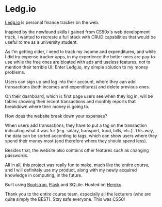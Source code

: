 # Ledg.io
[Ledg.io](https://ledgio.herokuapp.com/login) is personal finance tracker on the web.


Inspired by the newfound skills I gained from CS50x's web development track, I wanted to recreate a full stack with CRUD capabilities that would be useful to me as 
a university student.


As I'm getting older, I need to track my income and expenditures, and while I did try expense tracker apps, in my experience the better ones are pay-to-use while the free ones are bloated with ads and useless features, not to mention their terrible UI. Enter Ledg.io, my simple solution to my money problems.


Users can sign up and log into their account, where they can add transactions (both incomes and expenditures) and delete previous ones.


On their dashboard, which is first page users see when they log in, will be tables showing their recent transactions and monthly reports that breakdown where their money is going to.


How does the website break down your expenses?


When users add transactions, they have to put a tag on the transaction indicating what it was for (e.g. salary, transport, food, bills, etc.). This way, the data can be sorted according to tags, which can show users where they spend their money most (and therefore where they should spend less).


Besides that, the website also contains other features such as changing passwords.


All in all, this project was really fun to make, much like the entire course, and I will definitely use my product, along with my newly acquired knowledge in computing, in the future.


Built using [Bootstrap](https://getbootstrap.com/), [Flask](https://flask.palletsprojects.com/en/1.1.x/) and SQLite. Hosted on [Heroku](https://dashboard.heroku.com/apps).


Thank you to the entire course team, especially all the lecturers (who are quite simply the BEST). Stay safe everyone. This was CS50!

